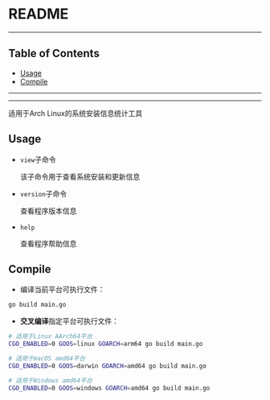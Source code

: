 # README

<!-- File: README.md -->
<!-- Author: YJ -->
<!-- Email: yj1516268@outlook.com -->
<!-- Created Time: 2023-02-20 16:24:15 -->

---

## Table of Contents

<!-- vim-markdown-toc GFM -->

* [Usage](#usage)
* [Compile](#compile)

<!-- vim-markdown-toc -->

---

<!----------------------------------->
<!--            _ _ _              -->
<!--  _ __ ___ | | (_)_ __   __ _  -->
<!-- | '__/ _ \| | | | '_ \ / _` | -->
<!-- | | | (_) | | | | | | | (_| | -->
<!-- |_|  \___/|_|_|_|_| |_|\__, | -->
<!--                        |___/  -->
<!----------------------------------->


---

适用于Arch Linux的系统安装信息统计工具

## Usage

- `view`子命令

    该子命令用于查看系统安装和更新信息

- `version`子命令

    查看程序版本信息

- `help`

    查看程序帮助信息

## Compile

- 编译当前平台可执行文件：

```bash
go build main.go
```

- **交叉编译**指定平台可执行文件：

```bash
# 适用于Linux AArch64平台
CGO_ENABLED=0 GOOS=linux GOARCH=arm64 go build main.go
```

```bash
# 适用于macOS amd64平台
CGO_ENABLED=0 GOOS=darwin GOARCH=amd64 go build main.go
```

```bash
# 适用于Windows amd64平台
CGO_ENABLED=0 GOOS=windows GOARCH=amd64 go build main.go
```
